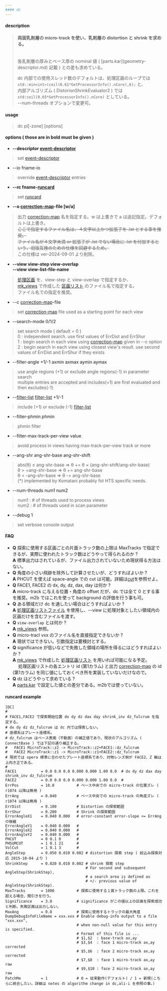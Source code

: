 ```yaml
---
#### dc
---
```


#### description
> #### 両面乳剤層の micro-track を使い、乳剤層の distortion と shrink を求める。
> <br>
> 各乳剤層の厚みとベース厚の nominal 値 ( [parts.kar](geometry-descriptor.md) 記載 ) との差も求めている。  
>  
> dc 内部での使用スレッド数のデフォルトは、処理区画のループでは `std::min<int>(ceil(0.61*GetProcessorInfo().nCore),6);` と、  
> 内部アルゴリズム ( DistorionShrinkEvaluator2 ) では `std:ceil(0.65*GetProcessorInfo().nCore)` としている。  
> --num-threads オプションで変更可。  
>

#### usage
> dc pl[-zone] [options]

#### options ( those are in **bold** must be given )
- **--descriptor [event-descriptor](event-descriptor.md)**
> set [event-descriptor](event-descriptor.md)  

- --io fname-io
> override [event-descriptor](event-descriptor.md) entries  

- **--rc fname-[runcard](#runcard)**
> set [runcard](#runcard)  

- **--o [correction-map](correction-map.md)-file [w/a]**
> 出力 [correction-map](correction-map.md) 名を指定する。w は上書きで a は追記指定。デフォルトは上書き。  
> ~~ここで指定するファイル名は、４文字以上かつ拡張子を .lst とする事を推奨。~~  
> ~~ファイル名が４文字未満 or 拡張子が .lst でない場合に .lst を付加するという、旧版互換のための仕様を回避するため。~~  
> この仕様は ver-2024-09-01 より削除。  

- **--view view-step view-overlap**  
  **--view view-list-file-name**
> [処理区画](view-list.md) を、view-step と view-overlap で指定するか、  
> [mk_views](mk_views.md) で作成した [区画リスト](view-list.md) のファイル名で指定する。  
> ファイル名での指定を推奨。  

- --c [correction-map](correction-map.md)-file
> set [correction-map](correction-map.md) file used as a starting point for each view  

- --search-mode 0/1/2
> set search mode ( default = 0 )  
> 0 : independent search. use first values of ErrDist and ErrShur  
> 1 : begin search in each view using [correction-map](correction-map.md) given in --c option  
> 2 : begin search in each view using closest view's result. use second values of ErrDist and ErrShur if they exists  

- --filter-angle +1/-1 axmin axmax aymin aymax
> use angle regions (+1) or exclude angle regions(-1) in parameter search  
> multiple entries are accepted and includes(+1) are first evaluated and then excludes(-1)  

- --[filter-list](filter-list.md) [filter-list](filter-list.md) +1/-1
> include (+1) or exclude (-1) [filter-list](filter-list.md)  

- --filter-phmin phmin
> phmin filter  

- --filter-max-track-per-view value
> avoid process in views having max-track-per-view track or more  

- --ang-shr ang-shr-base ang-shr-shift  
> abs(&theta;) &le; ang-shr-base &rArr; &theta; += &theta; &times; (ang-shr-shift/ang-shr-base)  
> &theta; > +ang-shr-base &rArr; &theta; += ang-shr-base  
> &theta; < -ang-shr-base &rArr; &theta; -= ang-shr-base  
> (*) implemented by Komatani probably fot HTS specific needs.  

- --num-threads num1 num2
> num1 : # of threads used to process views  
> num2 : # of threads used in scan parameter  

- --debug 1 
> set verbose console output  

#### FAQ
- **Q** 探索に使用する区画ごとの片面トラック数の上限は MaxTracks で指定できるが、実際に使われたトラック数はどうやって得られるのか ?  
  **A** 標準出力はされているが、ファイル出力されていないため現状得る方法はない。  
- **Q** 角度の小さい飛跡を除外して計算させたいが、どうすればよいか ?  
  **A** PHCUT を使えば space-angle での cut は可能。詳細は[cut](cut.md)を参照せよ。  
- **Q** FACE1, FACE2 の dx, dy, dz, dax, day は何か ?  
  **A** micro-track に与える位置・角度の offset だが、dc では全て 0 とする事を推奨。m2b ではこれを使って background の評価を行う事も可。  
- **Q** ある領域だけ dc を通したい場合はどうすればよいか ?  
  **A** [処理区画リストファイル](view-list.md) を使用し、--view に処理対象としたい領域内の区画だけを含むファイルを渡す。  
- **Q** `view-overlap` とは何か ?  
  **A** [mk_views](mk_views.md#description) 参照。  
- **Q** micro-tracl vxx のファイル名を直接指定できないか ?  
  **A** 現状ではできない。引数指定は要検討とする。  
- **Q** significance が低いなどで失敗した領域の場所を得るにはどうすればよいか ?  
  **A** [mk_views](mk_views.md) で作成した [処理区画リスト](view-list.md) を用いれば可能になる予定。  
  &emsp; 処理区画リストの各エントリ id (第1カラム) と出力 [correction-map](correction-map.md) の id (第1カラム) を同じ値にしておくべき所を実装していないだけなので。  
- **Q** dz はどうやって求めている ?  
  **A** [parts.kar](geometry-descriptor.md#parts.kar) で設定した値との差分である。m2bでは使っていない。  

#### runcard example
```
[DC]
#
# FACE1,FACE2 で探索開始位置 dx dy dz dax day shrink_inv dz_fulcrum を指定する。
# dx dy dz dz_fulcrum は dc 内では探索しない。
# 座標系はプレート座標系。
# dz_fulcrum はベース表面（不動面）の補正値であり、現状のアルゴリズム ( ConnectBase ) では下記の通り補正する。
#   FACE1 MicroTrack::z2 -> MicroTrack::z2+FACE1::dz_fulcrum
#   FACE2 MicroTrack::z1 -> MicroTrack::z1+FACE2::dz_fulcrum
# 現状では opera 標準に合わせたプレート座標系であり、対物レンズ側が FACE2、Z 軸は上向き正である。
#
FACE1           = 0.0 0.0 0.0 0.000 0.000 1.00 0.0  # dx dy dz dax day shrink_inv dz_fulcrum
FACE2           = 0.0 0.0 0.0 0.000 0.000 1.00 0.0  #
ErrPos          = 10.0          # ベース中央での micro-track の位置ズレ ( r1074 以降は無用 )
ErrAng          = 0.040         # ベース中央での micro-track の角度ズレ ( r1074 以降は無用 )
ErrDist         = 0.100         # Distortion の探索範囲
ErrShur         = 0.200         # Shrink の探索範囲
ErrorAngleX1    = 0.040 0.000   # error-constant error-slope <= ErrAng の後継
ErrorAngleY1    = 0.040 0.000   #
ErrorAngleX2    = 0.040 0.000   #
ErrorAngleY2    = 0.040 0.000   #
PHCUT           = 0 0.1 0       #
PHSUMCUT        = 1 0.1 21      #
VolCut          = 1 0.1 3       #
AngleStep       = 0.050 0.010 0.002 # distortion 探索 step ( 絞込み探索対応 2015-10-04 より ) 
ShrinkStep      = 0.020 0.010 0.002 # shrink 探索 step
                                    # For second and subsequent AngleStep(ShrinkStep),  
                                    # a search area is defined as 
                                    # +/- previous value of AngleStep(ShrinkStep).  
MaxTracks       = 1000          # 探索に使用する１面トラック数の上限。これを超える場合、間引きを行う。
Significance    = 3.0           # significance がこの値以上の区画を探索成功と判断。失敗区画は出力しない。
MaxAng          = 0.8           # 探索に使用するトラックの最大角度
DumpDebugInfoFileName = xxx.xxx # Enable debug-info output to a file "xxx.xxx",  
                                # when non-null value for this entry is specified.  
                                # Format of this file is ...  
                                # $1,$2  : base-track ax,ay  
                                # $3,$4  : face 1 micro-track ax,ay corrected  
                                # $5,$6  : face 2 micro-track ax,ay corrected  
                                # $7,$8  : face 1 micro-track ax,ay raw  
                                # $9,$10 : face 2 micro-track ax,ay raw  
PatchMe         = 1             # 0 = 従来動作(デフォルト) / 1 = 新規(こちらに統合したい。詳細は notes の algorithm change in dc,ali-i を参照の事。)
```
